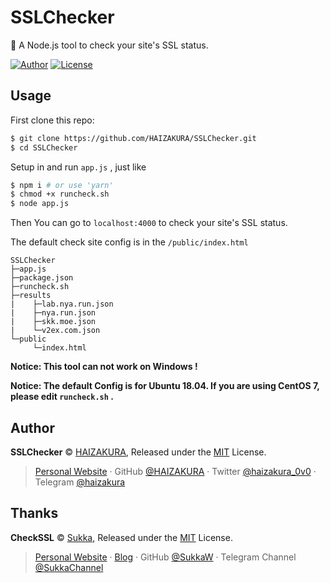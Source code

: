 # SSLChecker
 🔧 A Node.js tool to check your site's SSL status.

[![Author](https://img.shields.io/badge/Author-HAIZAKURA-b68469?style=flat-square)](https://nya.run)
[![License](https://img.shields.io/github/license/HAIZAKURA/SSLChecker?style=flat-square)](./LICENSE)

## Usage

First clone this repo:

```bash
$ git clone https://github.com/HAIZAKURA/SSLChecker.git
$ cd SSLChecker
```

Setup in and run `app.js`  , just like

```bash
$ npm i # or use 'yarn'
$ chmod +x runcheck.sh
$ node app.js
```

Then You can go to `localhost:4000` to check your site's SSL status.

The default check site config is in the `/public/index.html`

```
SSLChecker
├─app.js
├─package.json
├─runcheck.sh
├─results
|    ├─lab.nya.run.json
|    ├─nya.run.json
|    ├─skk.moe.json
|    └─v2ex.com.json
└─public
     └─index.html
```
**Notice: This tool can not work on Windows !**

**Notice: The default Config is for Ubuntu 18.04. If you are using CentOS 7, please edit `runcheck.sh` .**

## Author

**SSLChecker** © [HAIZAKURA](https://nya.run), Released under the [MIT](./LICENSE) License.

> [Personal Website](https://nya.run) · GitHub [@HAIZAKURA](https://github.com/HAIZAKURA) · Twitter [@haizakura_0v0](https://twitter.com/haizakura_0v0) · Telegram [@haizakura](https://t.me/haizakura)

## Thanks

**CheckSSL** © [Sukka](https://github.com/SukkaW), Released under the [MIT](./LICENSE) License.

> [Personal Website](https://skk.moe) · [Blog](https://blog.skk.moe) · GitHub [@SukkaW](https://github.com/SukkaW) · Telegram Channel [@SukkaChannel](https://t.me/SukkaChannel)
